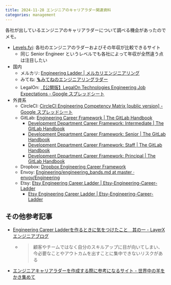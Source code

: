 ```yaml
---
title: 2024-11-28 エンジニアのキャリアラダー関連資料
categories: management
---
```


各社が出しているエンジニアのキャリアラダーについて調べる機会があったのでメモ。

- [Levels.fyi](https://www.levels.fyi/): 各社のエンジニアのラダーおよびその年収が比較できるサイト
  - 同じ Senior Engineer というレベルでも各社によって年収が全然違う点は注目したい
- 国内
  - メルカリ: [Engineering Ladder \| メルカリエンジニアリング](https://engineering.mercari.com/ladder/)
  - みてね: [🪜みてねのエンジニアリングラダー](https://team.mitene.us/engineering-ladder)
  - LegalOn: [【公開版】LegalOn Technologies Engineering Job Expectations - Google スプレッドシート](https://docs.google.com/spreadsheets/d/1jad5ybRc5XqIPMRyz9eHAwCL6rUlFJ5NCakqoO_Uu08/edit?gid=1832796022#gid=1832796022)
- 外資系
  - CircleCI: [CircleCI Engineering Competency Matrix \[public version\] - Google スプレッドシート](https://docs.google.com/spreadsheets/d/131XZCEb8LoXqy79WWrhCX4sBnGhCM1nAIz4feFZJsEo/edit?gid=0#gid=0)
  - GitLab: [Engineering Career Framework \| The GitLab Handbook](https://handbook.gitlab.com/handbook/engineering/careers/matrix/)
    - [Development Department Career Framework: Intermediate \| The GitLab Handbook](https://handbook.gitlab.com/handbook/engineering/careers/matrix/development/intermediate/)
    - [Development Department Career Framework: Senior \| The GitLab Handbook](https://handbook.gitlab.com/handbook/engineering/careers/matrix/development/senior/)
    - [Development Department Career Framework: Staff \| The GitLab Handbook](https://handbook.gitlab.com/handbook/engineering/careers/matrix/development/staff/)
    - [Development Department Career Framework: Principal \| The GitLab Handbook](https://handbook.gitlab.com/handbook/engineering/careers/matrix/development/principal/)
  - Dropbox: [Dropbox Engineering Career Framework](https://dropbox.github.io/dbx-career-framework/overview.html)
  - Envoy: [Engineering/engineering_bands.md at master · envoy/Engineering](https://github.com/envoy/Engineering/blob/master/engineering_bands.md)
  - Etsy: [Etsy Engineering Career Ladder \| Etsy-Engineering-Career-Ladder](https://etsy.github.io/Etsy-Engineering-Career-Ladder/)
    - [Etsy Engineering Career Ladder \| Etsy-Engineering-Career-Ladder](https://etsy.github.io/Etsy-Engineering-Career-Ladder/competencies.html)

## その他参考記事

- [Engineering Career Ladderを作るときに気をつけたこと　其の一 - LayerX エンジニアブログ](https://tech.layerx.co.jp/entry/2023/11/07/164102)
  - > 顧客やチームではなく自分のスキルアップに目が向いてしまい、今必要なことやアウトカムを出すことに集中できないリスクがある
- [エンジニアキャリアラダーを作成する際に参考になるサイト - 世界中の羊をかき集めて](https://shepherdmaster.hateblo.jp/entry/2021/01/06/014815)
